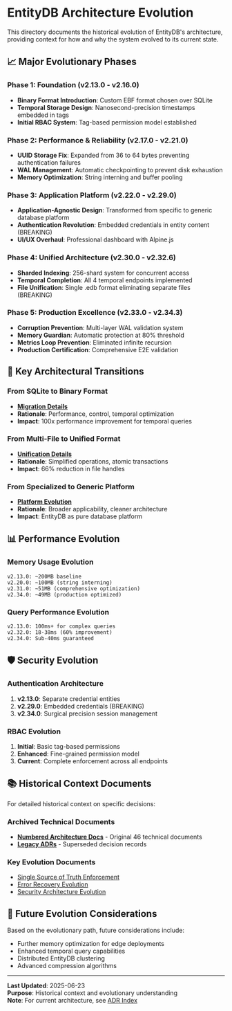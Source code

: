# EntityDB Architecture Evolution

This directory documents the historical evolution of EntityDB's architecture, providing context for how and why the system evolved to its current state.

## 📈 Major Evolutionary Phases

### Phase 1: Foundation (v2.13.0 - v2.16.0)
- **Binary Format Introduction**: Custom EBF format chosen over SQLite
- **Temporal Storage Design**: Nanosecond-precision timestamps embedded in tags
- **Initial RBAC System**: Tag-based permission model established

### Phase 2: Performance & Reliability (v2.17.0 - v2.21.0) 
- **UUID Storage Fix**: Expanded from 36 to 64 bytes preventing authentication failures
- **WAL Management**: Automatic checkpointing to prevent disk exhaustion
- **Memory Optimization**: String interning and buffer pooling

### Phase 3: Application Platform (v2.22.0 - v2.29.0)
- **Application-Agnostic Design**: Transformed from specific to generic database platform
- **Authentication Revolution**: Embedded credentials in entity content (BREAKING)
- **UI/UX Overhaul**: Professional dashboard with Alpine.js

### Phase 4: Unified Architecture (v2.30.0 - v2.32.6)
- **Sharded Indexing**: 256-shard system for concurrent access
- **Temporal Completion**: All 4 temporal endpoints implemented
- **File Unification**: Single .edb format eliminating separate files (BREAKING)

### Phase 5: Production Excellence (v2.33.0 - v2.34.3)
- **Corruption Prevention**: Multi-layer WAL validation system
- **Memory Guardian**: Automatic protection at 80% threshold
- **Metrics Loop Prevention**: Eliminated infinite recursion
- **Production Certification**: Comprehensive E2E validation

## 🔄 Key Architectural Transitions

### From SQLite to Binary Format
- **[Migration Details](./sqlite-to-binary-migration.md)**
- **Rationale**: Performance, control, temporal optimization
- **Impact**: 100x performance improvement for temporal queries

### From Multi-File to Unified Format
- **[Unification Details](./database-file-unification-evolution.md)**
- **Rationale**: Simplified operations, atomic transactions
- **Impact**: 66% reduction in file handles

### From Specialized to Generic Platform
- **[Platform Evolution](./application-platform-evolution.md)**
- **Rationale**: Broader applicability, cleaner architecture
- **Impact**: EntityDB as pure database platform

## 📊 Performance Evolution

### Memory Usage Evolution
```
v2.13.0: ~200MB baseline
v2.20.0: ~100MB (string interning)
v2.31.0: ~51MB (comprehensive optimization)
v2.34.0: ~49MB (production optimized)
```

### Query Performance Evolution
```
v2.13.0: 100ms+ for complex queries
v2.32.0: 18-38ms (60% improvement)
v2.34.0: Sub-40ms guaranteed
```

## 🛡️ Security Evolution

### Authentication Architecture
1. **v2.13.0**: Separate credential entities
2. **v2.29.0**: Embedded credentials (BREAKING)
3. **v2.34.0**: Surgical precision session management

### RBAC Evolution
1. **Initial**: Basic tag-based permissions
2. **Enhanced**: Fine-grained permission model
3. **Current**: Complete enforcement across all endpoints

## 📚 Historical Context Documents

For detailed historical context on specific decisions:

### Archived Technical Documents
- **[Numbered Architecture Docs](../../archive/numbered-architecture/)** - Original 46 technical documents
- **[Legacy ADRs](../../archive/legacy-adrs/)** - Superseded decision records

### Key Evolution Documents
- [Single Source of Truth Enforcement](../../archive/numbered-architecture/014-single-source-of-truth-enforcement.md)
- [Error Recovery Evolution](../../archive/numbered-architecture/016-error-recovery-and-resilience.md)
- [Security Architecture Evolution](../../archive/numbered-architecture/034-security-architecture-evolution.md)

## 🔮 Future Evolution Considerations

Based on the evolutionary path, future considerations include:
- Further memory optimization for edge deployments
- Enhanced temporal query capabilities
- Distributed EntityDB clustering
- Advanced compression algorithms

---

**Last Updated**: 2025-06-23  
**Purpose**: Historical context and evolutionary understanding  
**Note**: For current architecture, see [ADR Index](../adr/)